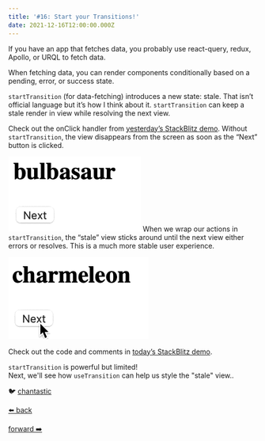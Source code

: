 ```yaml
---
title: '#16: Start your Transitions!'
date: 2021-12-16T12:00:00.000Z
---
```


If you have an app that fetches data, you probably use react-query, redux, Apollo, or URQL to fetch data.

When fetching data, you can render components conditionally based on a pending, error, or success state.

`startTransition` (for data-fetching) introduces a new state: stale. That isn’t official language but it’s how I think about it. `startTransition` can keep a stale render in view while resolving the next view.

Check out the onClick handler from [yesterday’s StackBlitz demo](https://stackblitz.com/edit/react-ky1gmq). Without `startTransition`, the view disappears from the screen as soon as the “Next” button is clicked.

![The "stale" view disappears when clicked](./2021-pokemon-no-transition.gif)
When we wrap our actions in `startTransition`, the “stale” view sticks around until the next view either errors or resolves. This is a much more stable user experience.

![The "stale" view sticks around until the next view resolves](./2021-pokemon-start-transition.gif)

Check out the code and comments in [today’s StackBlitz demo](https://stackblitz.com/edit/react-h6gei7?file=src/App.js).

`startTransition` is powerful but limited!  
Next, we'll see how `useTransition` can help us style the "stale" view..

🐦 [chantastic](https://chan.dev/twitter)

<div class="flex">

[⬅️ back](/lessons/reactholiday/2021/15)

<div class="mx-auto"></div>

[forward ➡️](/lessons/reactholiday/2021/17)

</div>
